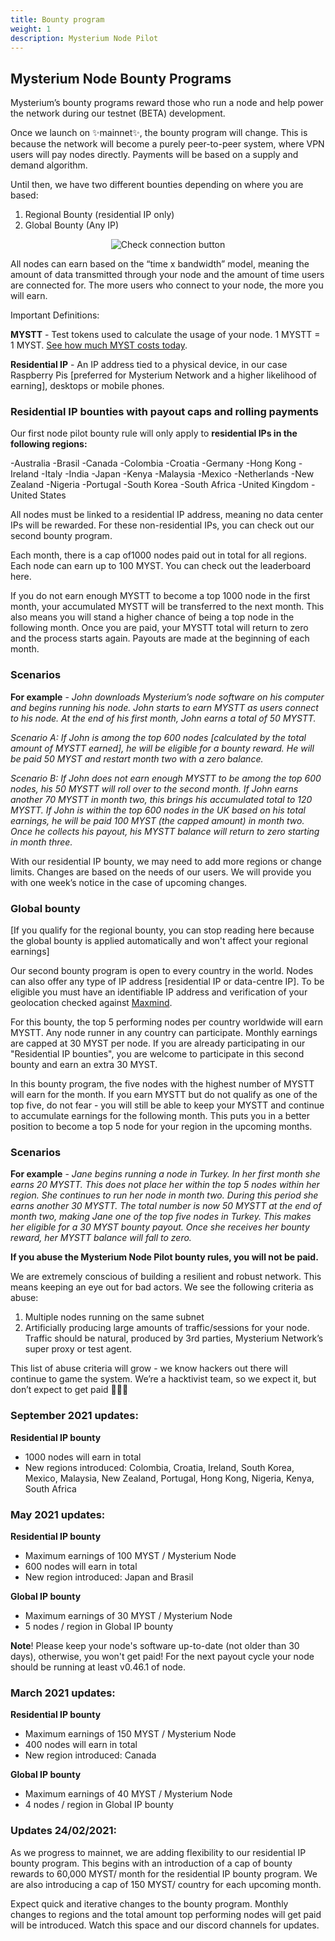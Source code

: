 ```yaml
---
title: Bounty program
weight: 1
description: Mysterium Node Pilot
---
```


## Mysterium Node Bounty Programs

Mysterium’s bounty programs reward those who run a node and help power the network during our testnet (BETA) development. 

Once we launch on ✨mainnet✨, the bounty program will change. This is because the network will become a purely peer-to-peer system, where VPN users will pay nodes directly. Payments will be based on a supply and demand algorithm.

Until then, we have two different bounties depending on where you are based:

 1. Regional Bounty (residential IP only)
 2. Global Bounty (Any IP)

<div style="text-align:center">
  <img src="https://github.com/mysteriumnetwork/documentation/blob/master/content/images/postinstall/bounty_table.png" alt="Check connection button" class="screenshot" />
</div>


All nodes can earn based on the “time x bandwidth” model, meaning the amount of data transmitted through your node and the amount of time users are connected for. The more users who connect to your node, the more you will earn. 

Important Definitions:

**MYSTT** - Test tokens used to calculate the usage of your node. 1 MYSTT = 1
MYST. [See how much MYST costs today](https://www.coingecko.com/en/coins/mysterium).

**Residential IP** - An IP address tied to a physical device, in our case Raspberry
Pis [preferred for Mysterium Network and a higher likelihood of earning], desktops or mobile phones.

### Residential IP bounties with payout caps and rolling payments

Our first node pilot bounty rule will only apply to **residential IPs in the following regions:**

-Australia
-Brasil
-Canada
-Colombia
-Croatia
-Germany
-Hong Kong
-Ireland
-Italy
-India
-Japan
-Kenya
-Malaysia
-Mexico
-Netherlands
-New Zealand
-Nigeria
-Portugal
-South Korea
-South Africa
-United Kingdom
-United States

All nodes must be linked to a residential IP address, meaning no data center IPs will be rewarded. For these non-residential IPs, you can check out our second bounty program.

Each month, there is a cap of1000 nodes paid out in total for all regions. Each node can earn up to 100 MYST. You can check out the leaderboard here.

If you do not earn enough MYSTT to become a top 1000 node in the first month, your accumulated MYSTT will be transferred to the next month. This also means you will stand a higher chance of being a top node in the following month. Once you are paid, your MYSTT total will return to zero and the process starts again. Payouts are made at the beginning of each month.

### Scenarios

**For example** - _John downloads Mysterium’s node software on his computer and begins running his node. John starts to earn MYSTT as users connect to his node. At the end of his first month, John earns a total of 50 MYSTT._

_Scenario A: If John is among the top 600 nodes [calculated by the total amount of MYSTT earned], he will be eligible for a bounty reward. He will be paid 50 MYST and restart month two with a zero balance._

_Scenario B: If John does not earn enough MYSTT to be among the top 600 nodes, his 50 MYSTT will roll over to the second month. If John earns another 70 MYSTT in month two, this brings his accumulated total to 120 MYSTT. If John is within the top 600 nodes in the UK based on his total earnings, he will be paid 100 MYST (the capped amount) in month two. Once he collects his payout, his MYSTT balance will return to zero starting in month three._

With our residential IP bounty, we may need to add more regions or change limits. Changes are based on the needs of our users. We will provide you with one week’s notice in the case of upcoming changes.

### Global bounty

[If you qualify for the regional bounty, you can stop reading here because the global bounty is applied automatically and won't affect your regional earnings]

Our second bounty program is open to every country in the world. Nodes can also offer any type of IP address [residential IP or data-centre IP]. To be eligible you must have an identifiable IP address and verification of your geolocation checked against [Maxmind](https://www.maxmind.com/en/home).

For this bounty, the top 5 performing nodes per country worldwide will earn MYSTT. Any node runner in any country can participate. Monthly earnings are capped at 30 MYST per node. If you are already participating in our "Residential IP bounties", you are welcome to participate in this second bounty and earn an extra 30 MYST.

In this bounty program, the five nodes with the highest number of MYSTT will earn for the month. If you earn MYSTT but do not qualify as one of the top five, do not fear - you will still be able to keep your MYSTT and continue to accumulate earnings for the following month. This puts you in a better position to become a top 5 node for your region in the upcoming months.

### Scenarios

**For example** - _Jane begins running a node in Turkey. In her first month she earns 20 MYSTT. This does not place her within the top 5 nodes within her region. She continues to run her node in month two. During this period she earns another 30 MYSTT. The total number is now 50 MYSTT at the end of month two, making Jane one of the top five nodes in Turkey. This makes her eligible for a 30 MYST bounty payout. Once she receives her bounty reward, her MYSTT balance will fall to zero._

**If you abuse the Mysterium Node Pilot bounty rules, you will not be paid.**

We are extremely conscious of building a resilient and robust network. This means keeping an eye out for bad actors. We
see the following criteria as abuse:

1. Multiple nodes running on the same subnet
2. Artificially producing large amounts of traffic/sessions for your node. Traffic should be natural, produced by 3rd
   parties, Mysterium Network’s super proxy or test agent.

This list of abuse criteria will grow - we know hackers out there will continue to game the system. We’re a hacktivist
team, so we expect it, but don’t expect to get paid 🤣🤣🤣

### September 2021 updates:
**Residential IP bounty**
* 1000 nodes will earn in total
* New regions introduced:  Colombia, Croatia, Ireland, South Korea, Mexico, Malaysia, New Zealand, Portugal, Hong Kong, Nigeria, Kenya, South Africa

### May 2021 updates:
**Residential IP bounty**
* Maximum earnings of 100 MYST / Mysterium Node
* 600 nodes will earn in total
* New region introduced: Japan and Brasil

**Global IP bounty**
* Maximum earnings of 30 MYST / Mysterium Node
* 5 nodes / region in Global IP bounty

**Note**! Please keep your node's software up-to-date (not older than 30 days), otherwise, you won't get paid! For the next payout cycle your node should be running at least v0.46.1 of node.

### March 2021 updates:
**Residential IP bounty**
* Maximum earnings of 150 MYST / Mysterium Node
* 400 nodes will earn in total
* New region introduced: Canada

**Global IP bounty**
* Maximum earnings of 40 MYST / Mysterium Node
* 4 nodes / region in Global IP bounty

### Updates 24/02/2021:

As we progress to mainnet, we are adding flexibility to our residential IP bounty program. This begins with an introduction of a cap of bounty rewards to 60,000 MYST/ month for the residential IP bounty program. We are also introducing a cap of 150 MYST/ country for each upcoming month.

Expect quick and iterative changes to the bounty program. Monthly changes to regions and the total amount top performing nodes will get paid will be introduced. Watch this space and our discord channels for updates.
